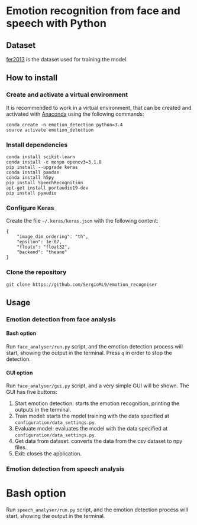 # Emotion recognition from face and speech with Python

## Dataset

[fer2013](https://www.kaggle.com/c/challenges-in-representation-learning-facial-expression-recognition-challenge/data) is the dataset used for training the model.

## How to install

### Create and activate a virtual environment
It is recommended to work in a virtual environment, that can be created and activated with [Anaconda](https://www.continuum.io/downloads) using the following commands:

```
conda create -n emotion_detection python=3.4
source activate emotion_detection
```

### Install dependencies

```
conda install scikit-learn
conda install -c menpo opencv3=3.1.0
pip install --upgrade keras
conda install pandas
conda install h5py
pip install SpeechRecognition
apt-get install portaudio19-dev
pip install pyaudio
```

### Configure Keras

Create the file ```~/.keras/keras.json``` with the following content:

```
{
    "image_dim_ordering": "th",
    "epsilon": 1e-07,
    "floatx": "float32",
    "backend": "theano"
}
```

### Clone the repository

```
git clone https://github.com/SergioML9/emotion_recogniser
```

## Usage

### Emotion detection from face analysis

#### Bash option

Run `face_analyser/run.py` script, and the emotion detection process will start, showing the output in the terminal. Press `q`
in order to stop the detection.

#### GUI option

Run `face_analyser/gui.py` script, and a very simple GUI will be shown. The GUI has five buttons:

1. Start emotion detection: starts the emotion recognition, printing the outputs in the terminal.
2. Train model: starts the model training with the data specified at `configuration/data_settings.py`. 
3. Evaluate model: evaluates the model with the data specified at `configuration/data_settings.py`. 
4. Get data from dataset: converts the data from the csv dataset to npy files.
5. Exit: closes the application.

### Emotion detection from speech analysis

# Bash option

Run `speech_analyser/run.py` script, and the emotion detection process will start, showing the output in the terminal.
